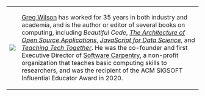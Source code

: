 ---
---

<table class="bio">
  <tr>
    <td>
      <img src="../static/gvwilson.png" class="bio" />
    </td>
    <td>
      <p>
        <a href="https://third-bit.com">Greg Wilson</a> has worked for 35 years in both industry and academia,
        and is the author or editor of several books on computing,
        including <em>Beautiful Code</em>,
        <em><a href="http://aosabook.org">The Architecture of Open Source Applications</a></em>,
        <em><a href="http://js4ds.org">JavaScript for Data Science</a></em>,
        and <em><a href="http://teachtogether.tech">Teaching Tech Together</a></em>.
        He was the co-founder and first Executive Director of
        <a href="http://carpentries.org">Software Carpentry</a>,
        a non-profit organization that teaches basic computing skills to researchers,
        and was the recipient of the ACM SIGSOFT Influential Educator Award in 2020.
      </p>
    </td>
  </tr>
</table>

